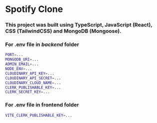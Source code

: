 <h1 align="Left">Spotify Clone</h1>

<h3>This project was built using TypeScript, JavaScript (React), CSS (TailwindCSS) and MongoDB (Mongoose).</h3> 

### For .env file in _backend_ folder

```bash
PORT=...
MONGODB_URI=...
ADMIN_EMAIL=...
NODE_ENV=...
CLOUDINARY_API_KEY=...
CLOUDINARY_API_SECRET=...
CLOUDINARY_CLOUD_NAME=...
CLERK_PUBLISHABLE_KEY=...
CLERK_SECRET_KEY=...
```

### For .env file in frontend folder

```bash
VITE_CLERK_PUBLISHABLE_KEY=...
```

